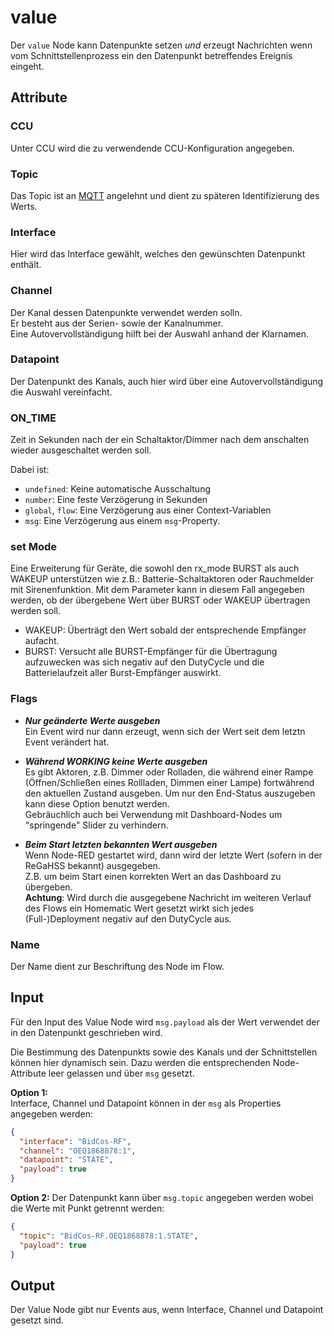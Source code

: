 # value

Der `value` Node kann Datenpunkte setzen _und_ erzeugt Nachrichten wenn vom Schnittstellenprozess ein den Datenpunkt
betreffendes Ereignis eingeht.

## Attribute

### CCU

Unter CCU wird die zu verwendende CCU-Konfiguration angegeben.

### Topic

Das Topic ist an [MQTT](https://de.wikipedia.org/wiki/MQTT) angelehnt und dient zu späteren
Identifizierung des Werts.

### Interface

Hier wird das Interface gewählt, welches den gewünschten Datenpunkt enthält.

### Channel

Der Kanal dessen Datenpunkte verwendet werden solln.  
Er besteht aus der Serien- sowie der Kanalnummer.  
Eine Autovervollständigung hilft bei der Auswahl anhand der Klarnamen. 

### Datapoint

Der Datenpunkt des Kanals, auch hier wird über eine Autovervollständigung die Auswahl vereinfacht.

### ON_TIME

Zeit in Sekunden nach der ein Schaltaktor/Dimmer nach dem anschalten wieder ausgeschaltet werden soll.

Dabei ist:
* `undefined`: Keine automatische Ausschaltung
* `number`: Eine feste Verzögerung in Sekunden
* `global`, `flow`: Eine Verzögerung aus einer Context-Variablen
* `msg`: Eine Verzögerung aus einem `msg`-Property.

### set Mode

Eine Erweiterung für Geräte, die sowohl den rx_mode BURST als auch
WAKEUP unterstützen wie z.B.: Batterie-Schaltaktoren oder Rauchmelder mit Sirenenfunktion.
Mit dem Parameter kann in diesem Fall angegeben werden,
ob der übergebene Wert über BURST oder WAKEUP übertragen werden soll.

* WAKEUP: Überträgt den Wert sobald der entsprechende Empfänger aufacht.  
* BURST: Versucht alle BURST-Empfänger für die Übertragung aufzuwecken was sich 
  negativ auf den DutyCycle und die Batterielaufzeit aller Burst-Empfänger auswirkt.

### Flags

 * ***Nur geänderte Werte ausgeben***  
   Ein Event wird nur dann erzeugt, wenn sich der Wert seit dem letztn Event verändert hat.
   
 * ***Während WORKING keine Werte ausgeben***  
   Es gibt Aktoren, z.B. Dimmer oder Rolladen, die  während einer Rampe (Öffnen/Schließen eines Rollladen, Dimmen einer Lampe) 
   fortwährend den aktuellen Zustand ausgeben. Um nur den End-Status auszugeben kann diese Option benutzt werden.  
   Gebräuchlich auch bei Verwendung mit Dashboard-Nodes um "springende" Slider zu verhindern.
   
 * ***Beim Start letzten bekannten Wert ausgeben***  
   Wenn Node-RED gestartet wird, dann wird der letzte Wert (sofern in der ReGaHSS bekannt) ausgegeben.  
   Z.B. um beim Start einen korrekten Wert an das Dashboard zu übergeben.  
   **Achtung**: Wird durch die ausgegebene Nachricht im weiteren Verlauf des Flows ein Homematic Wert gesetzt wirkt sich
   jedes (Full-)Deployment negativ auf den DutyCycle aus.
 

### Name

Der Name dient zur Beschriftung des Node im Flow.

## Input

Für den Input des Value Node wird `msg.payload` als der Wert verwendet der in den Datenpunkt geschrieben wird.  

Die Bestimmung des Datenpunkts sowie des Kanals und der Schnittstellen können hier dynamisch 
sein. Dazu werden die entsprechenden Node-Attribute leer gelassen und über `msg` gesetzt.

**Option 1:**  
Interface, Channel und Datapoint können in der `msg` als Properties angegeben werden:

```json
{
  "interface": "BidCos-RF",
  "channel": "OEQ1868878:1",
  "datapoint": "STATE",
  "payload": true
}
```

**Option 2:**
Der Datenpunkt kann über `msg.topic` angegeben werden wobei die Werte mit Punkt getrennt werden:
```json
{
  "topic": "BidCos-RF.OEQ1868878:1.STATE",
  "payload": true
}
```

## Output

Der Value Node gibt nur Events aus, wenn Interface, Channel und Datapoint gesetzt sind. 